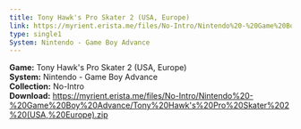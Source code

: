 ```yaml
---
title: Tony Hawk's Pro Skater 2 (USA, Europe)
link: https://myrient.erista.me/files/No-Intro/Nintendo%20-%20Game%20Boy%20Advance/Tony%20Hawk's%20Pro%20Skater%202%20(USA,%20Europe).zip
type: single1
System: Nintendo - Game Boy Advance
---
```

<b>Game:</b> Tony Hawk's Pro Skater 2 (USA, Europe)<br>
<b>System:</b> Nintendo - Game Boy Advance<br>
<b>Collection:</b> No-Intro<br>
<b>Download:</b> https://myrient.erista.me/files/No-Intro/Nintendo%20-%20Game%20Boy%20Advance/Tony%20Hawk's%20Pro%20Skater%202%20(USA,%20Europe).zip
